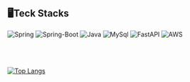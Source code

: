 
<br/>
<br/>
  
## 🖥️️Teck Stacks
<img alt="Spring" src ="https://img.shields.io/badge/Spring-6DB33F.svg?&style=for-the-badge&logo=Spring&logoColor=white"/> 
<img alt="Spring-Boot" src ="https://img.shields.io/badge/Spring_Boot-blue.svg?&style=for-the-badge&logo=Spring-Boot&logoColor=white"/>
<img alt="Java" src ="https://img.shields.io/badge/Java-important.svg?&style=for-the-badge&logo=Java&logoColor=white"/>
<img alt="MySql" src ="https://img.shields.io/badge/MySql-yellow.svg?&style=for-the-badge&logo=MySql&logoColor=white"/>
<img alt="FastAPI" src ="https://img.shields.io/badge/FastApi-blueviolet.svg?&style=for-the-badge&logo=FastApi&logoColor=white"/>
<img alt="AWS" src ="https://img.shields.io/badge/AWS EC2-pink.svg?&style=for-the-badge&logo=Amazon EC2&logoColor=white"/>
 <br/>
  <br/>
<br/>  
<br/>


[![Top Langs](https://github-readme-stats.vercel.app/api/top-langs/?username=seoeun98&layout=compact)](https://github.com/seoeun98/github-readme-stats)


  
</div>
